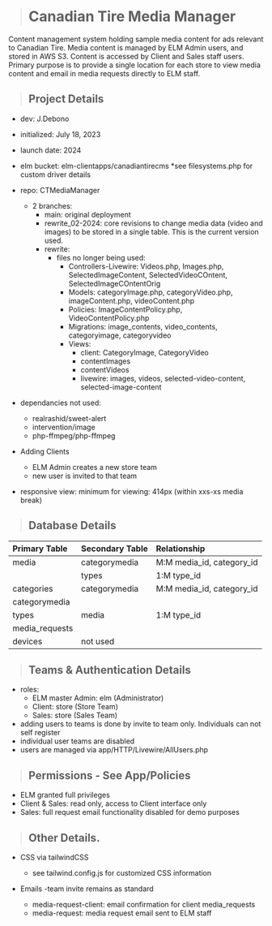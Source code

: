 > # Canadian Tire Media Manager

Content management system holding sample media content for ads relevant to Canadian Tire. Media content is managed by ELM Admin users, and stored in AWS S3. Content is accessed by Client and Sales staff users. Primary purpose is to provide a single location for each store to view media content and email in media requests directly to ELM staff.


> ## Project Details
- dev: J.Debono
- initialized: July 18, 2023
- launch date: 2024
- elm bucket: elm-clientapps/canadiantirecms *see filesystems.php for custom driver details
- repo: CTMediaManager
    - 2 branches: 
        - main: original deployment
        - rewrite_02-2024: core revisions to change media data (video and images) to be stored in a single table. This is the current version used.
        - rewrite:
            - files no longer being used:
                - Controllers-Livewire: Videos.php, Images.php, SelectedImageContent, SelectedVideoCOntent, SelectedImageCOntentOrig
                - Models: categoryImage.php, categoryVideo.php, imageContent.php, videoContent.php
                - Policies: ImageContentPolicy.php, VideoContentPolicy.php
                - Migrations: image_contents, video_contents, categoryimage, categoryvideo
                - Views: 
                    - client: CategoryImage, CategoryVideo
                    - contentImages
                    - contentVideos
                    - livewire: images, videos, selected-video-content, selected-image-content

- dependancies not used: 
    - realrashid/sweet-alert
    - intervention/image
    - php-ffmpeg/php-ffmpeg
- Adding Clients
    - ELM Admin creates a new store team
    - new user is invited to that team
- responsive view: minimum for viewing: 414px (within xxs-xs media break)


> ## Database Details

| Primary Table      | Secondary Table        | Relationship                |
| :--------------------------- | :--------------------------- | :---------------------------  |
| media              | categorymedia          | M:M media_id, category_id   |
|                    | types                  | 1:M type_id                 |
| categories         | categorymedia          | M:M media_id, category_id   |
| categorymedia      |                        |                             |
| types              | media                  | 1:M type_id                 |
| media_requests     |                        |                             |
| devices            |   not used             |                             |


> ## Teams & Authentication Details
- roles: 
    - ELM master Admin: elm (Administrator)
    - Client: store (Store Team)
    - Sales: store (Sales Team)
- adding users to teams is done by invite to team only. Individuals can not self register
- individual user teams are disabled
- users are managed via app/HTTP/Livewire/AllUsers.php 

> ## Permissions - See App/Policies 
- ELM granted full privileges
- Client & Sales: read only, access to Client interface only
- Sales: full request email functionality disabled for demo purposes


> ## Other Details.
- CSS via tailwindCSS
    - see tailwind.config.js for customized CSS information

- Emails
    -team invite remains as standard
    - media-request-client: email confirmation for client media_requests
    - media-request: media request email sent to ELM staff




